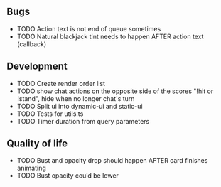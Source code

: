 ## Bugs

- TODO Action text is not end of queue sometimes
- TODO Natural blackjack tint needs to happen AFTER action text (callback)

## Development

- TODO Create render order list
- TODO show chat actions on the opposite side of the scores "!hit or !stand", hide when no longer chat's turn
- TODO Split ui into dynamic-ui and static-ui
- TODO Tests for utils.ts
- TODO Timer duration from query parameters

## Quality of life

- TODO Bust and opacity drop should happen AFTER card finishes animating
- TODO Bust opacity could be lower

